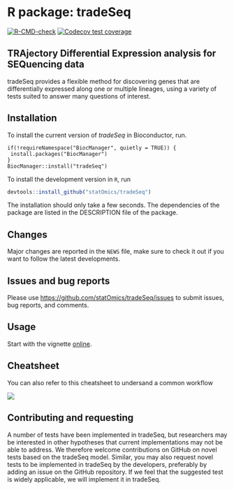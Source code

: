 # R package: tradeSeq

  <!-- badges: start -->
  [![R-CMD-check](https://github.com/statOmics/tradeSeq/workflows/R-CMD-check/badge.svg?branch=master)](https://github.com/statOmics/tradeSeq/actions)
  [![Codecov test coverage](https://codecov.io/gh/statOmics/tradeSeq/branch/master/graph/badge.svg)](https://codecov.io/gh/statOmics/tradeSeq?branch=master)
  <!-- badges: end -->

## TRAjectory Differential Expression analysis for SEQuencing data

tradeSeq provides a flexible method for discovering genes that are differentially expressed along one or multiple lineages, using a variety of tests suited to answer many questions of interest.

## Installation

To install the current version of *tradeSeq* in Bioconductor, run.

```
if(!requireNamespace("BiocManager", quietly = TRUE)) {
 install.packages("BiocManager") 
}
BiocManager::install("tradeSeq")
```

To install the development version in `R`, run 

```r
devtools::install_github("statOmics/tradeSeq")
```

The installation should only take a few seconds.
The dependencies of the package are listed in the DESCRIPTION file of the package.

## Changes

Major changes are reported in the `NEWS` file, make sure to check it out if you want to follow the latest developments.

## Issues and bug reports

Please use https://github.com/statOmics/tradeSeq/issues to submit issues, bug reports, and comments.

## Usage 

Start with the vignette [online](https://statomics.github.io/tradeSeq/articles/tradeSeq.html).

## Cheatsheet

You can also refer to this cheatsheet to undersand a common workflow

![](vignettes/cheatsheet_highRes.jpeg)

## Contributing and requesting

A number of tests have been implemented in tradeSeq, but researchers may be interested in other hypotheses that current implementations may not be able to address. We therefore welcome contributions on GitHub on novel tests based on the tradeSeq model.
Similar, you may also request novel tests to be implemented in tradeSeq by the developers, preferably by adding an issue on the GitHub repository. If we feel that the suggested test is widely applicable, we will implement it in tradeSeq.
